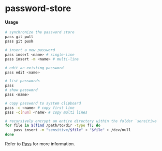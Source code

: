 # password-store
#### Usage
```sh
# synchronize the password store
pass git pull
pass git push

# insert a new password
pass insert <name> # single-line
pass insert -m <name> # multi-line

# edit an existing password
pass edit <name>

# list passwords
pass
# show password
pass <name>

# copy password to system clipboard
pass -c <name> # copy first line
pass -c[num] <name> # copy multi lines

# recursively encrypt an entire directory within the folder `sensitive` of password store
for file in $(find /path/to/dir -type f); do 
    pass insert -m "sensitive/$file" < "$file" > /dev/null 
done
```
Refer to [Pass](https://www.passwordstore.org) for more information.
